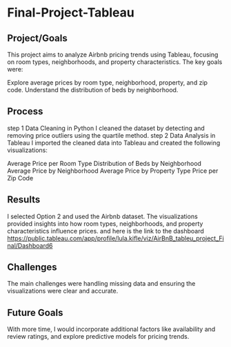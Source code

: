# Final-Project-Tableau

## Project/Goals
This project aims to analyze Airbnb pricing trends using Tableau, focusing on room types, neighborhoods, and property characteristics. The key goals were:

Explore average prices by room type, neighborhood, property, and zip code.
Understand the distribution of beds by neighborhood.

## Process
step 1
Data Cleaning in Python
I cleaned the dataset by detecting and removing price outliers using the quartile method.
step 2
Data Analysis in Tableau
I imported the cleaned data into Tableau and created the following visualizations:

Average Price per Room Type
Distribution of Beds by Neighborhood
Average Price by Neighborhood
Average Price by Property Type
Price per Zip Code

## Results
I selected Option 2 and used the Airbnb dataset. The visualizations provided insights into how room types, neighborhoods, and property characteristics influence prices. and here is the link to the dashboard
https://public.tableau.com/app/profile/lula.kifle/viz/AirBnB_tableu_project_Final/Dashboard6
## Challenges 
The main challenges were handling missing data and ensuring the visualizations were clear and accurate.

## Future Goals
With more time, I would incorporate additional factors like availability and review ratings, and explore predictive models for pricing trends.
